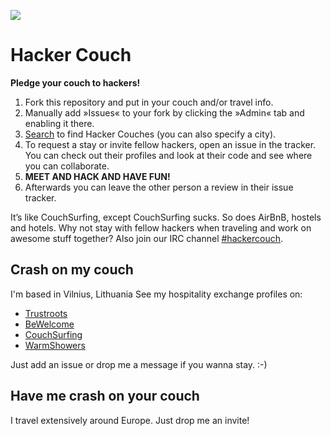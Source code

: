 ![](https://raw.github.com/jancborchardt/hackercouch/master/hackercouch.png)
# Hacker Couch

**Pledge your couch to hackers!**

1. Fork this repository and put in your couch and/or travel info.
2. Manually add »Issues« to your fork by clicking the »Admin« tab and enabling it there.
3. [Search](https://github.com/search?q=hackercouch+fork:true) to find Hacker Couches (you can also specify a city).
4. To request a stay or invite fellow hackers, open an issue in the tracker. You can check out their profiles and look at their code and see where you can collaborate.
5. **MEET AND HACK AND HAVE FUN!**
6. Afterwards you can leave the other person a review in their issue tracker.

It’s like CouchSurfing, except CouchSurfing sucks. So does AirBnB, hostels and hotels. Why not stay with fellow hackers when traveling and work on awesome stuff together? Also join our IRC channel [#hackercouch](http://webchat.freenode.net/?channels=#hackercouch).


## Crash on my couch

I'm based in Vilnius, Lithuania
See my hospitality exchange profiles on:

* [Trustroots](https://www.trustroots.org/#!/profile/mikael)
* [BeWelcome](http://www.bewelcome.org/members/mikael)
* [CouchSurfing](http://www.couchsurfing.org/people/simison/)
* [WarmShowers](https://www.warmshowers.org/users/mikael)

Just add an issue or drop me a message if you wanna stay. :-)

## Have me crash on your couch

I travel extensively around Europe. Just drop me an invite!
